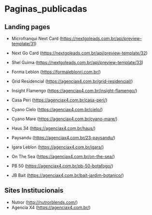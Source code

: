 # Paginas_publicadas

## Landing pages

* Microfranqui Next Card (https://nextgoleads.com.br/api/preview-template/31)
* Next Go Card (https://nextgoleads.com.br/api/preview-template/32)
* Shel Guima (https://nextgoleads.com.br/api/preview-template/33)

* Forma Leblon (https://formaleblonrj.com.br/)
* Grid Residencial (https://agenciax4.com.br/grid-residencial/)
* Insight Flamengo (https://agenciax4.com.br/insight-flamengo/)
* Casa Peri (https://agenciax4.com.br/casa-peri/)
* Cyano Cielo (https://agenciax4.com.br/cielo/)
* Cyano Mare (https://agenciax4.com.br/cyano-mare/)
* Haus 34 (https://agenciax4.com.br/haus/)
* Paysandu (https://agenciax4.com.br/23-paysandu/)
* Igara Leblon (https://agenciax4.com.br/igara/)
* On The Sea (https://agenciax4.com.br/on-the-sea/)
* PB 50 (https://agenciax4.com.br/pb-50-botafogo/)
* JB Bait (https://agenciax4.com.br/bait-jardim-botanico/)

## Sites Institucionais

* Nutror (http://nutrorblends.com/)
* Agencia X4 (https://agenciax4.com.br/)
